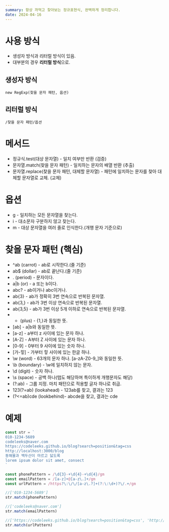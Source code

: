 ```yaml
---
summary: 항상 까먹고 찾아보는 정규표현식, 완벽하게 정리합니다.
date: 2024-04-16
---
```


# 사용 방식
- 생성자 방식과 리터럴 방식이 있음.
- 대부분의 경우 **리터럴 방식**으로.

## 생성자 방식

```new RegExp(찾을 문자 패턴, 옵션)```

## 리터럴 방식

`/찾을 문자 패턴/옵션`

# 메서드

- 정규식.test(대상 문자열) - 일치 여부만 반환 (검증)
- 문자열.match(찾을 문자 패턴) - 일치하는 문자의 배열 반환 (추출)
- 문자열.replace(찾을 문자 패턴, 대체할 문자열) - 패턴에 일치하는 문자를 찾아 대체할 문자열로 교체. (교체)

# 옵션

- g - 일치하는 모든 문자열을 찾는다.
- i - 대소문자 구분하지 않고 찾는다.
- m - 대상 문자열을 여러 줄로 인식한다.(개행 문자 기준으로)

# 찾을 문자 패턴 (핵심)

- ^ab (carrot) - ab로 시작한다.(줄 기준)
- ab$ (dollar) - ab로 끝난다.(줄 기준)
- . (period) - 문자이다.
- a|b (or) - a 또는 b이다.
- abc? - ab이거나 abc이거나.
- ab{3} - ab가 정확히 3번 연속으로 반복된 문자열.
- ab{3,} - ab가 3번 이상 연속으로 반복된 문자열.
- ab{3,5} - ab가 3번 이상 5개 이하로 연속으로 반복된 문자열.
- - (plus) - {1,}과 동일한 뜻.
- [ab] - a|b와 동일한 뜻.
- [a-z] - a부터 z 사이에 있는 문자 하나.
- [A-Z] - A부터 Z 사이에 있는 문자 하나.
- [0-9] - 0부터 9 사이에 있는 숫자 하나.
- [가-힣] - 가부터 힣 사이에 있는 한글 하나.
- \w (word) - 63개의 문자 하나. [a-zA-Z0-9_]와 동일한 뜻.
- \b (boundary) - \w에 일치하지 않는 문자.
- \d (digit) - 숫자 하나.
- \s (space) - 공백 하나(탭도 해당하며 특이하게 개행문자도 해당)
- (?:ab) - 그룹 지정. 마치 패턴으로 적용할 글자 하나로 취급.
- 123(?=ab) (lookahead) - 123ab를 찾고, 결과는 123
- (?<=ab)cde (lookbehind)- abcde을 찾고, 결과는 cde

# 예제

```javascript
const str = `
010-1234-5689
codeleeks@naver.com
https://codeleeks.github.io/blog?search=position&tag=css
http://localhost:3000/blog
동해물과 백두산이 마르고 닳도록
lorem ipsum dolor sit amet, consect
`

const phonePattern = /\d{3}-+\d{4}-+\d{4}/gm
const emailPattern = /[a-z]+@[a-z\.]+/gm
const urlPattern = /https?\:\/\/[a-z\.?]+(?:\:\d+)?\/.+/gm

//['010-1234-5689']
str.match(phonePattern)

//['codeleeks@naver.com']
str.match(emailPattern)

//['https://codeleeks.github.io/blog?search=position&tag=css', 'http://localhost:3000/blog']
str.match(urlPattern)
```
